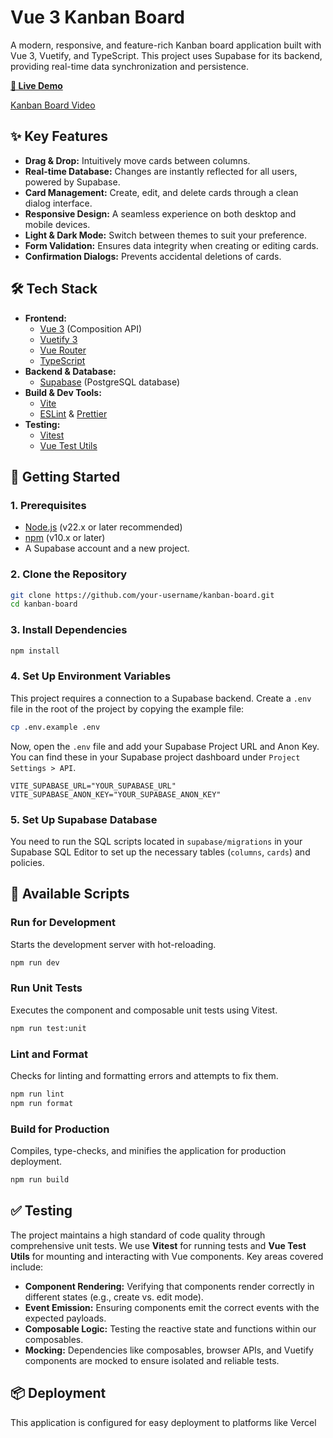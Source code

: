 # Vue 3 Kanban Board

A modern, responsive, and feature-rich Kanban board application built with Vue 3, Vuetify, and TypeScript. This project uses Supabase for its backend, providing real-time data synchronization and persistence.

**[🚀 Live Demo](https://kanban-board-azure-ten.vercel.app)**

[Kanban Board Video](./public/kanban-demo.gif)

## ✨ Key Features

- **Drag & Drop:** Intuitively move cards between columns.
- **Real-time Database:** Changes are instantly reflected for all users, powered by Supabase.
- **Card Management:** Create, edit, and delete cards through a clean dialog interface.
- **Responsive Design:** A seamless experience on both desktop and mobile devices.
- **Light & Dark Mode:** Switch between themes to suit your preference.
- **Form Validation:** Ensures data integrity when creating or editing cards.
- **Confirmation Dialogs:** Prevents accidental deletions of cards.

## 🛠️ Tech Stack

- **Frontend:**
  - [Vue 3](https://vuejs.org/) (Composition API)
  - [Vuetify 3](https://vuetifyjs.com/)
  - [Vue Router](https://router.vuejs.org/)
  - [TypeScript](https://www.typescriptlang.org/)
- **Backend & Database:**
  - [Supabase](https://supabase.io/) (PostgreSQL database)
- **Build & Dev Tools:**
  - [Vite](https://vitejs.dev/)
  - [ESLint](https://eslint.org/) & [Prettier](https://prettier.io/)
- **Testing:**
  - [Vitest](https://vitest.dev/)
  - [Vue Test Utils](https://test-utils.vuejs.org/)

## 🚀 Getting Started

### 1. Prerequisites

- [Node.js](https://nodejs.org/en/) (v22.x or later recommended)
- [npm](https://www.npmjs.com/) (v10.x or later)
- A Supabase account and a new project.

### 2. Clone the Repository

```bash
git clone https://github.com/your-username/kanban-board.git
cd kanban-board
```

### 3. Install Dependencies

```bash
npm install
```

### 4. Set Up Environment Variables

This project requires a connection to a Supabase backend. Create a `.env` file in the root of the project by copying the example file:

```bash
cp .env.example .env
```

Now, open the `.env` file and add your Supabase Project URL and Anon Key. You can find these in your Supabase project dashboard under `Project Settings > API`.

```env
VITE_SUPABASE_URL="YOUR_SUPABASE_URL"
VITE_SUPABASE_ANON_KEY="YOUR_SUPABASE_ANON_KEY"
```

### 5. Set Up Supabase Database

You need to run the SQL scripts located in `supabase/migrations` in your Supabase SQL Editor to set up the necessary tables (`columns`, `cards`) and policies.

## 📜 Available Scripts

### Run for Development

Starts the development server with hot-reloading.

```bash
npm run dev
```

### Run Unit Tests

Executes the component and composable unit tests using Vitest.

```bash
npm run test:unit
```

### Lint and Format

Checks for linting and formatting errors and attempts to fix them.

```bash
npm run lint
npm run format
```

### Build for Production

Compiles, type-checks, and minifies the application for production deployment.

```bash
npm run build
```

## ✅ Testing

The project maintains a high standard of code quality through comprehensive unit tests. We use **Vitest** for running tests and **Vue Test Utils** for mounting and interacting with Vue components. Key areas covered include:

- **Component Rendering:** Verifying that components render correctly in different states (e.g., create vs. edit mode).
- **Event Emission:** Ensuring components emit the correct events with the expected payloads.
- **Composable Logic:** Testing the reactive state and functions within our composables.
- **Mocking:** Dependencies like composables, browser APIs, and Vuetify components are mocked to ensure isolated and reliable tests.

## 📦 Deployment

This application is configured for easy deployment to platforms like Vercel
